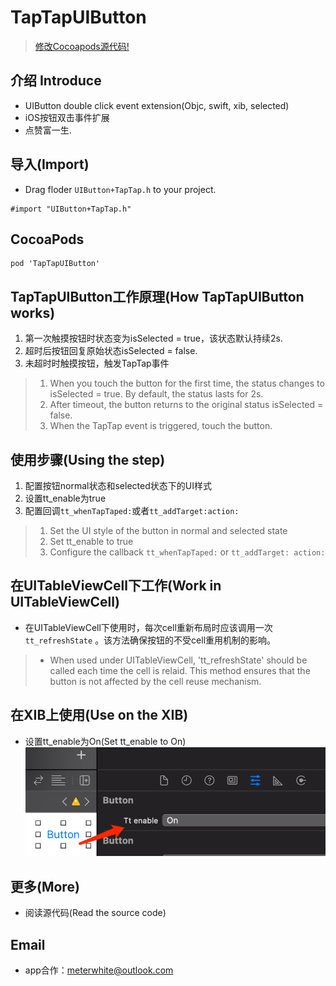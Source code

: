 # TapTapUIButton
> [修改Cocoapods源代码!](https://github.com/Meterwhite/ObjcHook4pod)
## 介绍 Introduce
* UIButton double click event extension(Objc, swift, xib, selected)
* iOS按钮双击事件扩展
* 点赞富一生.

## 导入(Import)
- Drag floder `UIButton+TapTap.h` to your project.
```objc
#import "UIButton+TapTap.h"
```
## CocoaPods
```
pod 'TapTapUIButton'
```

## TapTapUIButton工作原理(How TapTapUIButton works)
1. 第一次触摸按钮时状态变为isSelected = true，该状态默认持续2s.
2. 超时后按钮回复原始状态isSelected = false.
3. 未超时时触摸按钮，触发TapTap事件
> 1. When you touch the button for the first time, the status changes to isSelected = true. By default, the status lasts for 2s.
> 2. After timeout, the button returns to the original status isSelected = false.
> 3. When the TapTap event is triggered, touch the button.

## 使用步骤(Using the step)
1. 配置按钮normal状态和selected状态下的UI样式
2. 设置tt_enable为true
3. 配置回调`tt_whenTapTaped:`或者`tt_addTarget:action:`
> 1. Set the UI style of the button in normal and selected state
> 2. Set tt_enable to true
> 3. Configure the callback ` tt_whenTapTaped: ` or ` tt_addTarget: action: `

## 在UITableViewCell下工作(Work in UITableViewCell)
- 在UITableViewCell下使用时，每次cell重新布局时应该调用一次`tt_refreshState` 。该方法确保按钮的不受cell重用机制的影响。
> - When used under UITableViewCell, 'tt_refreshState' should be called each time the cell is relaid. This method ensures that the button is not affected by the cell reuse mechanism.

## 在XIB上使用(Use on the XIB)
- 设置tt_enable为On(Set tt_enable to On)
![sdl_register](https://raw.githubusercontent.com/Meterwhite/TapTapUIButton/main/ex1.png)

## 更多(More)
- 阅读源代码(Read the source code)

## Email
- app合作：meterwhite@outlook.com
